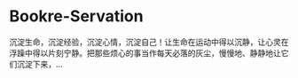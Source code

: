 # Bookre-Servation
沉淀生命，沉淀经验，沉淀心情，沉淀自己！让生命在运动中得以沉静，让心灵在浮躁中得以片刻宁静。把那些烦心的事当作每天必落的灰尘，慢慢地、静静地让它们沉淀下来，...
